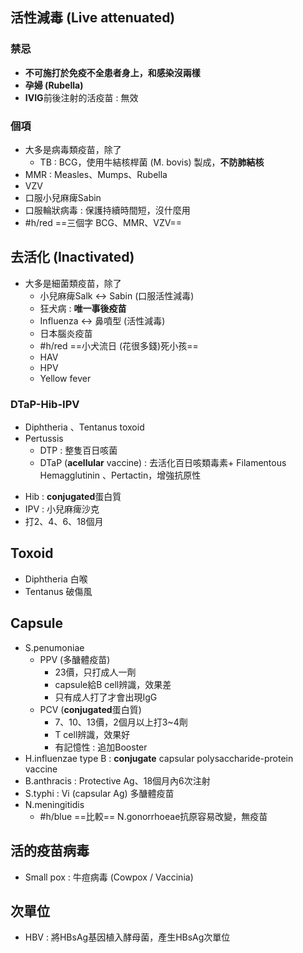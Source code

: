 ## 活性減毒 (Live attenuated)
### 禁忌
- **不可施打於免疫不全患者身上，和感染沒兩樣**
- **孕婦 (Rubella)**
- **IVIG**前後注射的活疫苗 : 無效
### 個項
- 大多是病毒類疫苗，除了
	- TB : BCG，使用牛結核桿菌 (M. bovis) 製成，**不防肺結核**
- MMR : Measles、Mumps、Rubella
- VZV
- 口服小兒麻痺Sabin
- 口服輪狀病毒 : 保護持續時間短，沒什麼用
- #h/red ==三個字 BCG、MMR、VZV==
## 去活化 (Inactivated)
- 大多是細菌類疫苗，除了
	- 小兒麻痺Salk <-> Sabin (口服活性減毒)
	- 狂犬病 : **唯一事後疫苗**
	- Influenza <-> 鼻噴型 (活性減毒)
	- 日本腦炎疫苗
	- #h/red ==小犬流日 (花很多錢)死小孩==
	- HAV
	- HPV
	- Yellow fever
### DTaP-Hib-IPV
- Diphtheria 、Tentanus toxoid
- Pertussis
	- DTP : 整隻百日咳菌
	- DTaP (**acellular** vaccine) : 去活化百日咳類毒素+ Filamentous Hemagglutinin 、Pertactin，增強抗原性
* Hib : **conjugated**蛋白質
* IPV : 小兒麻痺沙克
* 打2、4、6、18個月
## Toxoid
- Diphtheria 白喉
- Tentanus 破傷風
## Capsule
-  S.penumoniae
	- PPV (多醣體疫苗)
		- 23價，只打成人一劑
		- capsule給B cell辨識，效果差
		- 只有成人打了才會出現IgG
	- PCV (**conjugated**蛋白質)
		- 7、10、13價，2個月以上打3~4劑
		- T cell辨識，效果好
		- 有記憶性 : 追加Booster
- H.influenzae type B : **conjugate** capsular polysaccharide-protein vaccine
- B.anthracis : Protective Ag、18個月內6次注射
- S.typhi : Vi (capsular Ag) 多醣體疫苗
- N.meningitidis
	- #h/blue ==比較== N.gonorrhoeae抗原容易改變，無疫苗
## 活的疫苗病毒
- Small pox : 牛痘病毒 (Cowpox / Vaccinia)
## 次單位
- HBV : 將HBsAg基因植入酵母菌，產生HBsAg次單位